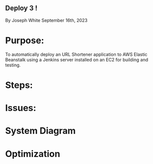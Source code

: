 ## Deploy 3 ! 

By Joseph White
September 16th, 2023


# Purpose: 
To automatically deploy an URL Shortener application to AWS Elastic Beanstalk using a Jenkins server installed on an EC2 for building and testing. 

# Steps:

# Issues:


# System Diagram



# Optimization 
